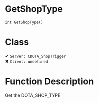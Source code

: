 # GetShopType
```
int GetShopType()
```
# Class
✔ `Server: CDOTA_ShopTrigger`  
✖ `Client: undefined`  

# Function Description
Get the DOTA_SHOP_TYPE

